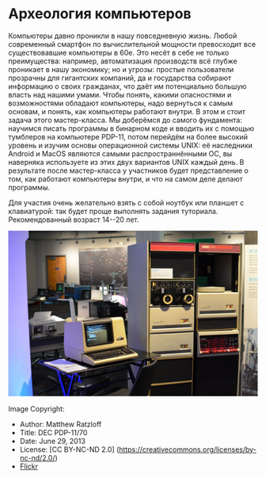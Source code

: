 # Археология компьютеров
Компьютеры давно проникли в нашу повседневную жизнь. Любой современный
смартфон по вычислительной мощности превосходит все существовавшие
компьютеры в 60е. Это несёт в себе не только преимущества: например,
автоматизация производств всё глубже проникает в нашу экономику; но и
угрозы: простые пользователи прозрачны для гигантских компаний, да и
государства собирают информацию о своих гражданах, что даёт им потенциально
большую власть над нашими умами. Чтобы понять, какими опасностями и
возможностями обладают компьютеры, надо вернуться к самым основам, и понять,
как компьютеры работают внутри. В этом и стоит задача этого мастер-класса.
Мы доберёмся до самого фундамента: научимся писать программы в бинарном коде
и вводить их с помощью тумблеров на компьютере PDP-11, потом перейдём на
более высокий уровень и изучим основы операционной системы UNIX: её
наследники Android и MacOS являются самыми распространнёнными ОС, вы
наверняка используете из этих двух вариантов UNIX каждый день. В результате
после мастер-класса у участников будет представление о том, как работают
компьютеры внутри, и что на самом деле делают программы.

Для участия очень желательно взять с собой ноутбук или планшет с
клавиатурой: так будет проще выполнять задания туториала. Рекомендованный
возраст 14--20 лет.

![DEC PDP-11/70 | Matthew Ratzloff | Flickr](./pdp-11.jpg)

Image Copyright:
  - Author: Matthew Ratzloff
  - Title: DEC PDP-11/70
  - Date: June 29, 2013
  - License: [CC BY-NC-ND 2.0] (https://creativecommons.org/licenses/by-nc-nd/2.0/)
  - [Flickr](https://www.flickr.com/photos/mratzloff/9169358863)
